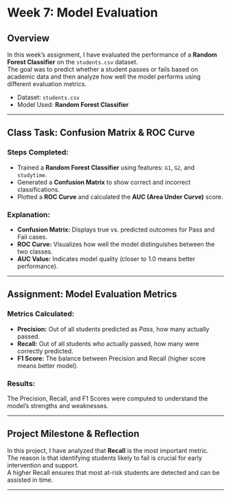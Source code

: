 # Week 7: Model Evaluation

## Overview
In this week’s assignment, I have evaluated the performance of a **Random Forest Classifier** on the `students.csv` dataset.  
The goal was to predict whether a student passes or fails based on academic data and then analyze how well the model performs using different evaluation metrics.

- Dataset: `students.csv`  
- Model Used: **Random Forest Classifier**  

---

## Class Task: Confusion Matrix & ROC Curve

### Steps Completed:
- Trained a **Random Forest Classifier** using features: `G1`, `G2`, and `studytime`.
- Generated a **Confusion Matrix** to show correct and incorrect classifications.
- Plotted a **ROC Curve** and calculated the **AUC (Area Under Curve)** score.

### Explanation:
- **Confusion Matrix:** Displays true vs. predicted outcomes for Pass and Fail cases.  
- **ROC Curve:** Visualizes how well the model distinguishes between the two classes.  
- **AUC Value:** Indicates model quality (closer to 1.0 means better performance).

---

## Assignment: Model Evaluation Metrics

### Metrics Calculated:
- **Precision:** Out of all students predicted as *Pass*, how many actually passed.  
- **Recall:** Out of all students who actually passed, how many were correctly predicted.  
- **F1 Score:** The balance between Precision and Recall (higher score means better model).

### Results:
The Precision, Recall, and F1 Scores were computed to understand the model’s strengths and weaknesses.

---

## Project Milestone & Reflection
In this project, I have analyzed that **Recall** is the most important metric.  
The reason is that identifying students likely to fail is crucial for early intervention and support.  
A higher Recall ensures that most at-risk students are detected and can be assisted in time.

---


